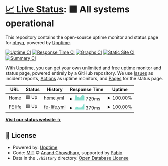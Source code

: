 # [📈 Live Status](https://status.ntnyq.com): <!--live status--> **🟩 All systems operational**

This repository contains the open-source uptime monitor and status page for [ntnyq](https://ntnyq.com), powered by [Upptime](https://github.com/upptime/upptime).

[![Uptime CI](https://github.com/ntnyq/status/workflows/Uptime%20CI/badge.svg)](https://github.com/ntnyq/status/actions?query=workflow%3A%22Uptime+CI%22)
[![Response Time CI](https://github.com/ntnyq/status/workflows/Response%20Time%20CI/badge.svg)](https://github.com/ntnyq/status/actions?query=workflow%3A%22Response+Time+CI%22)
[![Graphs CI](https://github.com/ntnyq/status/workflows/Graphs%20CI/badge.svg)](https://github.com/ntnyq/status/actions?query=workflow%3A%22Graphs+CI%22)
[![Static Site CI](https://github.com/ntnyq/status/workflows/Static%20Site%20CI/badge.svg)](https://github.com/ntnyq/status/actions?query=workflow%3A%22Static+Site+CI%22)
[![Summary CI](https://github.com/ntnyq/status/workflows/Summary%20CI/badge.svg)](https://github.com/ntnyq/status/actions?query=workflow%3A%22Summary+CI%22)

With [Upptime](https://upptime.js.org), you can get your own unlimited and free uptime monitor and status page, powered entirely by a GitHub repository. We use [Issues](https://github.com/ntnyq/status/issues) as incident reports, [Actions](https://github.com/ntnyq/status/actions) as uptime monitors, and [Pages](https://status.ntnyq.com) for the status page.

<!--start: status pages-->
<!-- This summary is generated by Upptime (https://github.com/upptime/upptime) -->
<!-- Do not edit this manually, your changes will be overwritten -->
<!-- prettier-ignore -->
| URL | Status | History | Response Time | Uptime |
| --- | ------ | ------- | ------------- | ------ |
| <img alt="" src="https://icons.duckduckgo.com/ip3/ntnyq.com.ico" height="13"> [Home](https://ntnyq.com) | 🟩 Up | [home.yml](https://github.com/ntnyq/status/commits/HEAD/history/home.yml) | <details><summary><img alt="Response time graph" src="./graphs/home/response-time-week.png" height="20"> 729ms</summary><br><a href="https://status.ntnyq.com/history/home"><img alt="Response time 887" src="https://img.shields.io/endpoint?url=https%3A%2F%2Fraw.githubusercontent.com%2Fntnyq%2Fstatus%2FHEAD%2Fapi%2Fhome%2Fresponse-time.json"></a><br><a href="https://status.ntnyq.com/history/home"><img alt="24-hour response time 535" src="https://img.shields.io/endpoint?url=https%3A%2F%2Fraw.githubusercontent.com%2Fntnyq%2Fstatus%2FHEAD%2Fapi%2Fhome%2Fresponse-time-day.json"></a><br><a href="https://status.ntnyq.com/history/home"><img alt="7-day response time 729" src="https://img.shields.io/endpoint?url=https%3A%2F%2Fraw.githubusercontent.com%2Fntnyq%2Fstatus%2FHEAD%2Fapi%2Fhome%2Fresponse-time-week.json"></a><br><a href="https://status.ntnyq.com/history/home"><img alt="30-day response time 898" src="https://img.shields.io/endpoint?url=https%3A%2F%2Fraw.githubusercontent.com%2Fntnyq%2Fstatus%2FHEAD%2Fapi%2Fhome%2Fresponse-time-month.json"></a><br><a href="https://status.ntnyq.com/history/home"><img alt="1-year response time 887" src="https://img.shields.io/endpoint?url=https%3A%2F%2Fraw.githubusercontent.com%2Fntnyq%2Fstatus%2FHEAD%2Fapi%2Fhome%2Fresponse-time-year.json"></a></details> | <details><summary><a href="https://status.ntnyq.com/history/home">100.00%</a></summary><a href="https://status.ntnyq.com/history/home"><img alt="All-time uptime 100.00%" src="https://img.shields.io/endpoint?url=https%3A%2F%2Fraw.githubusercontent.com%2Fntnyq%2Fstatus%2FHEAD%2Fapi%2Fhome%2Fuptime.json"></a><br><a href="https://status.ntnyq.com/history/home"><img alt="24-hour uptime 100.00%" src="https://img.shields.io/endpoint?url=https%3A%2F%2Fraw.githubusercontent.com%2Fntnyq%2Fstatus%2FHEAD%2Fapi%2Fhome%2Fuptime-day.json"></a><br><a href="https://status.ntnyq.com/history/home"><img alt="7-day uptime 100.00%" src="https://img.shields.io/endpoint?url=https%3A%2F%2Fraw.githubusercontent.com%2Fntnyq%2Fstatus%2FHEAD%2Fapi%2Fhome%2Fuptime-week.json"></a><br><a href="https://status.ntnyq.com/history/home"><img alt="30-day uptime 100.00%" src="https://img.shields.io/endpoint?url=https%3A%2F%2Fraw.githubusercontent.com%2Fntnyq%2Fstatus%2FHEAD%2Fapi%2Fhome%2Fuptime-month.json"></a><br><a href="https://status.ntnyq.com/history/home"><img alt="1-year uptime 100.00%" src="https://img.shields.io/endpoint?url=https%3A%2F%2Fraw.githubusercontent.com%2Fntnyq%2Fstatus%2FHEAD%2Fapi%2Fhome%2Fuptime-year.json"></a></details>
| <img alt="" src="https://icons.duckduckgo.com/ip3/fe.ntnyq.com.ico" height="13"> [FE life](https://fe.ntnyq.com) | 🟩 Up | [fe-life.yml](https://github.com/ntnyq/status/commits/HEAD/history/fe-life.yml) | <details><summary><img alt="Response time graph" src="./graphs/fe-life/response-time-week.png" height="20"> 379ms</summary><br><a href="https://status.ntnyq.com/history/fe-life"><img alt="Response time 430" src="https://img.shields.io/endpoint?url=https%3A%2F%2Fraw.githubusercontent.com%2Fntnyq%2Fstatus%2FHEAD%2Fapi%2Ffe-life%2Fresponse-time.json"></a><br><a href="https://status.ntnyq.com/history/fe-life"><img alt="24-hour response time 440" src="https://img.shields.io/endpoint?url=https%3A%2F%2Fraw.githubusercontent.com%2Fntnyq%2Fstatus%2FHEAD%2Fapi%2Ffe-life%2Fresponse-time-day.json"></a><br><a href="https://status.ntnyq.com/history/fe-life"><img alt="7-day response time 379" src="https://img.shields.io/endpoint?url=https%3A%2F%2Fraw.githubusercontent.com%2Fntnyq%2Fstatus%2FHEAD%2Fapi%2Ffe-life%2Fresponse-time-week.json"></a><br><a href="https://status.ntnyq.com/history/fe-life"><img alt="30-day response time 433" src="https://img.shields.io/endpoint?url=https%3A%2F%2Fraw.githubusercontent.com%2Fntnyq%2Fstatus%2FHEAD%2Fapi%2Ffe-life%2Fresponse-time-month.json"></a><br><a href="https://status.ntnyq.com/history/fe-life"><img alt="1-year response time 430" src="https://img.shields.io/endpoint?url=https%3A%2F%2Fraw.githubusercontent.com%2Fntnyq%2Fstatus%2FHEAD%2Fapi%2Ffe-life%2Fresponse-time-year.json"></a></details> | <details><summary><a href="https://status.ntnyq.com/history/fe-life">100.00%</a></summary><a href="https://status.ntnyq.com/history/fe-life"><img alt="All-time uptime 100.00%" src="https://img.shields.io/endpoint?url=https%3A%2F%2Fraw.githubusercontent.com%2Fntnyq%2Fstatus%2FHEAD%2Fapi%2Ffe-life%2Fuptime.json"></a><br><a href="https://status.ntnyq.com/history/fe-life"><img alt="24-hour uptime 100.00%" src="https://img.shields.io/endpoint?url=https%3A%2F%2Fraw.githubusercontent.com%2Fntnyq%2Fstatus%2FHEAD%2Fapi%2Ffe-life%2Fuptime-day.json"></a><br><a href="https://status.ntnyq.com/history/fe-life"><img alt="7-day uptime 100.00%" src="https://img.shields.io/endpoint?url=https%3A%2F%2Fraw.githubusercontent.com%2Fntnyq%2Fstatus%2FHEAD%2Fapi%2Ffe-life%2Fuptime-week.json"></a><br><a href="https://status.ntnyq.com/history/fe-life"><img alt="30-day uptime 100.00%" src="https://img.shields.io/endpoint?url=https%3A%2F%2Fraw.githubusercontent.com%2Fntnyq%2Fstatus%2FHEAD%2Fapi%2Ffe-life%2Fuptime-month.json"></a><br><a href="https://status.ntnyq.com/history/fe-life"><img alt="1-year uptime 100.00%" src="https://img.shields.io/endpoint?url=https%3A%2F%2Fraw.githubusercontent.com%2Fntnyq%2Fstatus%2FHEAD%2Fapi%2Ffe-life%2Fuptime-year.json"></a></details>

<!--end: status pages-->

[**Visit our status website →**](https://status.ntnyq.com)

## 📄 License

- Powered by: [Upptime](https://github.com/upptime/upptime)
- Code: [MIT](./LICENSE) © [Anand Chowdhary](https://anandchowdhary.com), supported by [Pabio](https://pabio.com)
- Data in the `./history` directory: [Open Database License](https://opendatacommons.org/licenses/odbl/1-0/)
